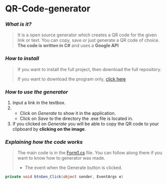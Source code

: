 # QR-Code-generator

### *What is it?*
> It is a open source generator which creates a QR code for the given link or text. You can copy, save or just generate a QR code of choice. **The code is written in C#** and uses a **Google API**

### *How to install*
> If you want to install the full project, then download the full repository.
> 
> If you want to download the program only, [click here](https://github.com/error404-69-dotcom/QR-Code-generator/raw/main/QRCodeGenerator/bin/Release/QRCodeGenerator.exe)

### *How to use the generator*
1. Input a link in the textbox.
2. * Click on *Generate* to show it in the application.
   * Click on *Save* to the directory the .exe file is located in.
3. If you clicked on *Generate* you will be able to copy the QR code to your clipboard by **clicking on the image**.

### *Explaining how the code works*
> The main code is in the [Form1.cs](https://github.com/error404-69-dotcom/QR-Code-generator/blob/main/QRCodeGenerator/Form1.cs) file. You can follow along there if you want to know how to generator was made.
> 
> * The event when the Generate button is clicked.
```csharp
private void btnGen_Click(object sender, EventArgs e)
```
